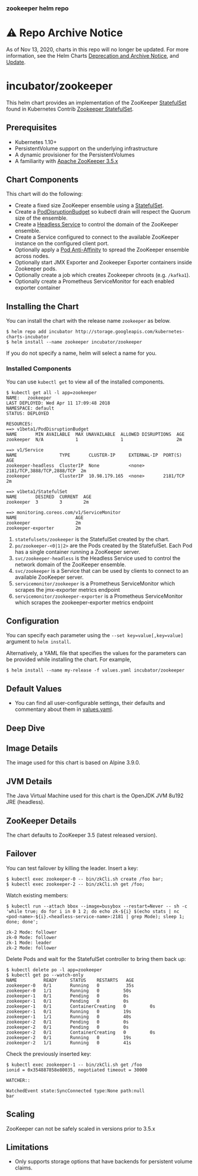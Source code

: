 ### zookeeper helm repo
# ⚠️ Repo Archive Notice

As of Nov 13, 2020, charts in this repo will no longer be updated.
For more information, see the Helm Charts [Deprecation and Archive Notice](https://github.com/helm/charts#%EF%B8%8F-deprecation-and-archive-notice), and [Update](https://helm.sh/blog/charts-repo-deprecation/).

# incubator/zookeeper

This helm chart provides an implementation of the ZooKeeper [StatefulSet](http://kubernetes.io/docs/concepts/abstractions/controllers/statefulsets/) found in Kubernetes Contrib [Zookeeper StatefulSet](https://github.com/kubernetes/contrib/tree/master/statefulsets/zookeeper).

## Prerequisites
* Kubernetes 1.10+
* PersistentVolume support on the underlying infrastructure
* A dynamic provisioner for the PersistentVolumes
* A familiarity with [Apache ZooKeeper 3.5.x](https://zookeeper.apache.org/doc/r3.5.5/)

## Chart Components
This chart will do the following:

* Create a fixed size ZooKeeper ensemble using a [StatefulSet](http://kubernetes.io/docs/concepts/abstractions/controllers/statefulsets/).
* Create a [PodDisruptionBudget](https://kubernetes.io/docs/tasks/configure-pod-container/configure-pod-disruption-budget/) so kubectl drain will respect the Quorum size of the ensemble.
* Create a [Headless Service](https://kubernetes.io/docs/concepts/services-networking/service/) to control the domain of the ZooKeeper ensemble.
* Create a Service configured to connect to the available ZooKeeper instance on the configured client port.
* Optionally apply a [Pod Anti-Affinity](https://kubernetes.io/docs/concepts/configuration/assign-pod-node/#inter-pod-affinity-and-anti-affinity-beta-feature) to spread the ZooKeeper ensemble across nodes.
* Optionally start JMX Exporter and Zookeeper Exporter containers inside Zookeeper pods.
* Optionally create a job which creates Zookeeper chroots (e.g. `/kafka1`).
* Optionally create a Prometheus ServiceMonitor for each enabled exporter container

## Installing the Chart
You can install the chart with the release name `zookeeper` as below.

```console
$ helm repo add incubator http://storage.googleapis.com/kubernetes-charts-incubator
$ helm install --name zookeeper incubator/zookeeper
```

If you do not specify a name, helm will select a name for you.

### Installed Components
You can use `kubectl get` to view all of the installed components.

```console{%raw}
$ kubectl get all -l app=zookeeper
NAME:   zookeeper
LAST DEPLOYED: Wed Apr 11 17:09:48 2018
NAMESPACE: default
STATUS: DEPLOYED

RESOURCES:
==> v1beta1/PodDisruptionBudget
NAME       MIN AVAILABLE  MAX UNAVAILABLE  ALLOWED DISRUPTIONS  AGE
zookeeper  N/A            1                1                    2m

==> v1/Service
NAME                TYPE       CLUSTER-IP     EXTERNAL-IP  PORT(S)                     AGE
zookeeper-headless  ClusterIP  None           <none>       2181/TCP,3888/TCP,2888/TCP  2m
zookeeper           ClusterIP  10.98.179.165  <none>       2181/TCP                    2m

==> v1beta1/StatefulSet
NAME       DESIRED  CURRENT  AGE
zookeeper  3        3        2m

==> monitoring.coreos.com/v1/ServiceMonitor
NAME                      AGE
zookeeper                 2m
zookeeper-exporter        2m
```

1. `statefulsets/zookeeper` is the StatefulSet created by the chart.
1. `po/zookeeper-<0|1|2>` are the Pods created by the StatefulSet. Each Pod has a single container running a ZooKeeper server.
1. `svc/zookeeper-headless` is the Headless Service used to control the network domain of the ZooKeeper ensemble.
1. `svc/zookeeper` is a Service that can be used by clients to connect to an available ZooKeeper server.
1. `servicemonitor/zookeeper` is a Prometheus ServiceMonitor which scrapes the jmx-exporter metrics endpoint
1. `servicemonitor/zookeeper-exporter` is a Prometheus ServiceMonitor which scrapes the zookeeper-exporter metrics endpoint

## Configuration
You can specify each parameter using the `--set key=value[,key=value]` argument to `helm install`.

Alternatively, a YAML file that specifies the values for the parameters can be provided while installing the chart. For example,

```console
$ helm install --name my-release -f values.yaml incubator/zookeeper
```

## Default Values

- You can find all user-configurable settings, their defaults and commentary about them in [values.yaml](values.yaml).

## Deep Dive

## Image Details
The image used for this chart is based on Alpine 3.9.0.

## JVM Details
The Java Virtual Machine used for this chart is the OpenJDK JVM 8u192 JRE (headless).

## ZooKeeper Details
The chart defaults to ZooKeeper 3.5 (latest released version).

## Failover
You can test failover by killing the leader. Insert a key:
```console
$ kubectl exec zookeeper-0 -- bin/zkCli.sh create /foo bar;
$ kubectl exec zookeeper-2 -- bin/zkCli.sh get /foo;
```

Watch existing members:
```console
$ kubectl run --attach bbox --image=busybox --restart=Never -- sh -c 'while true; do for i in 0 1 2; do echo zk-${i} $(echo stats | nc <pod-name>-${i}.<headless-service-name>:2181 | grep Mode); sleep 1; done; done';

zk-2 Mode: follower
zk-0 Mode: follower
zk-1 Mode: leader
zk-2 Mode: follower
```

Delete Pods and wait for the StatefulSet controller to bring them back up:
```console
$ kubectl delete po -l app=zookeeper
$ kubectl get po --watch-only
NAME          READY     STATUS    RESTARTS   AGE
zookeeper-0   0/1       Running   0          35s
zookeeper-0   1/1       Running   0         50s
zookeeper-1   0/1       Pending   0         0s
zookeeper-1   0/1       Pending   0         0s
zookeeper-1   0/1       ContainerCreating   0         0s
zookeeper-1   0/1       Running   0         19s
zookeeper-1   1/1       Running   0         40s
zookeeper-2   0/1       Pending   0         0s
zookeeper-2   0/1       Pending   0         0s
zookeeper-2   0/1       ContainerCreating   0         0s
zookeeper-2   0/1       Running   0         19s
zookeeper-2   1/1       Running   0         41s
```

Check the previously inserted key:
```console
$ kubectl exec zookeeper-1 -- bin/zkCli.sh get /foo
ionid = 0x354887858e80035, negotiated timeout = 30000

WATCHER::

WatchedEvent state:SyncConnected type:None path:null
bar
```

## Scaling
ZooKeeper can not be safely scaled in versions prior to 3.5.x

## Limitations
* Only supports storage options that have backends for persistent volume claims.
